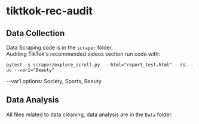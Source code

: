 # tiktkok-rec-audit


## Data Collection
Data Scraping code is in the `scraper` folder. <br>
Auditing TikTok's recommended videos section 
run code with: <br>

```
pytest -s scraper/explore_scroll.py  --html="report_test.html" --rs --uc --var1="Beauty"
```
--var1 options: Society, Sports, Beauty <br>

## Data Analysis
All files related to data cleaning, data analysis are in the `Data` folder.

